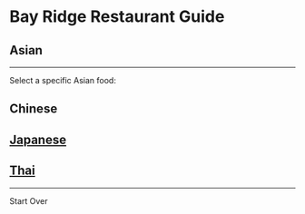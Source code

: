 # Bay Ridge Restaurant Guide
## Asian
---
Select a specific Asian food:
## Chinese
## [Japanese](japanese.md)
## [Thai](thai.md)
---
Start Over